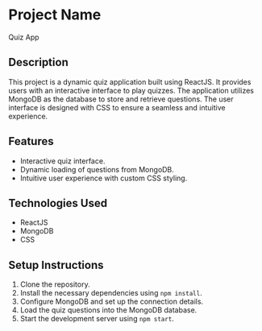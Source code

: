 # Project Name

Quiz App

## Description

This project is a dynamic quiz application built using ReactJS. It provides users with an interactive interface to play quizzes. The application utilizes MongoDB as the database to store and retrieve questions. The user interface is designed with CSS to ensure a seamless and intuitive experience.

## Features

- Interactive quiz interface.
- Dynamic loading of questions from MongoDB.
- Intuitive user experience with custom CSS styling.

## Technologies Used

- ReactJS
- MongoDB
- CSS

## Setup Instructions

1. Clone the repository.
2. Install the necessary dependencies using `npm install`.
3. Configure MongoDB and set up the connection details.
4. Load the quiz questions into the MongoDB database.
5. Start the development server using `npm start`.

